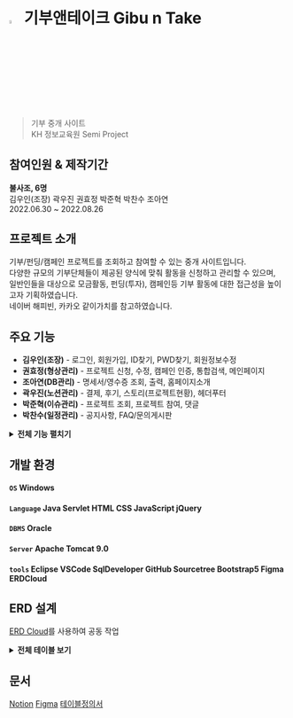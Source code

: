 # <img src="https://user-images.githubusercontent.com/96437859/203319416-bc8b7035-73be-492c-9286-974a1ba70bcf.png" width="4%" height="4%"> 기부앤테이크 Gibu n Take
> 기부 중개 사이트 <br>
> KH 정보교육원 Semi Project


## 참여인원 & 제작기간
**불사조, 6명** <br>
  김우인(조장) 곽우진 권효정 박준혁 박찬수 조아연 <br>
2022.06.30 ~ 2022.08.26

## 프로젝트 소개
기부/펀딩/캠페인 프로젝트를 조회하고 참여할 수 있는 중개 사이트입니다. <br>
다양한 규모의 기부단체들이 제공된 양식에 맞춰 활동을 신청하고 관리할 수 있으며, <br>
일반인들을 대상으로 모금활동, 펀딩(투자), 캠페인등 기부 활동에 대한 접근성을 높이고자 기획하였습니다. <br>
네이버 해피빈, 카카오 같이가치를 참고하였습니다.

## 주요 기능
- **김우인(조장)** - 로그인, 회원가입, ID찾기, PWD찾기, 회원정보수정
- **권효정(형상관리)** - 프로젝트 신청, 수정, 캠페인 인증, 통합검색, 메인페이지
- **조아연(DB관리)** - 명세서/영수증 조회, 출력, 홈페이지소개
- **곽우진(노션관리)** - 결제, 후기, 스토리(프로젝트현황), 헤더푸터
- **박준혁(이슈관리)** - 프로젝트 조회, 프로젝트 참여, 댓글
- **박찬수(일정관리)** - 공지사항, FAQ/문의게시판

<details>
<summary><b>전체 기능 펼치기</b></summary>
<div markdown="1">

- **일반회원/기업**
  - 회원가입/탈퇴
  - 로그인/로그아웃
  - 아이디/비밀번호찾기
  - 기부명세서 관리
  - 기부영수증 관리

- **프로젝트**
  - 프로젝트 신청
  - 프로젝트 수정
  - 프로젝트 조회
  - 프로젝트 참여
  - 결제
  - 캠페인 인증
  - 후기
  - 댓글
  
- **게시판**
  - 공지사항
  - FAQ
  - 문의
  
- **홈페이지**
  - 통합검색
  - 스토리 (프로젝트 현황)
  - 소개페이지
  - 메인페이지
  
</div>
</details>

## 개발 환경
#### `OS` Windows
#### `Language` Java Servlet HTML CSS JavaScript jQuery
#### `DBMS` Oracle
#### `Server` Apache Tomcat 9.0
#### `tools` Eclipse VSCode SqlDeveloper GitHub Sourcetree Bootstrap5 Figma ERDCloud


## ERD 설계
[ERD Cloud](https://www.erdcloud.com/d/MD3avQAnxDDqXMq2D)를 사용하여 공동 작업
<details>
<summary><b>전체 테이블 보기</b></summary>

![기부앤테이크](https://user-images.githubusercontent.com/96437859/203082016-5668bb7c-fda4-4d78-8d52-49ce1a049a4f.png)

</details>

## 문서
[Notion](https://www.notion.so/KH-4-46c42e462fe74c1abfe1acb507359903) 
[Figma](https://www.figma.com/file/BjvrCMClye5Cgx58PvTPwF/%ED%99%94%EB%A9%B4%EC%84%A4%EA%B3%84?t=dFgdYHRAEsNBZb71-0)
[테이블정의서](https://docs.google.com/spreadsheets/d/1-2XJ9KTHFcfIoMtCun4Ft5dDGrZrqsbfQAUt5BkxId0/edit?usp=sharing)
